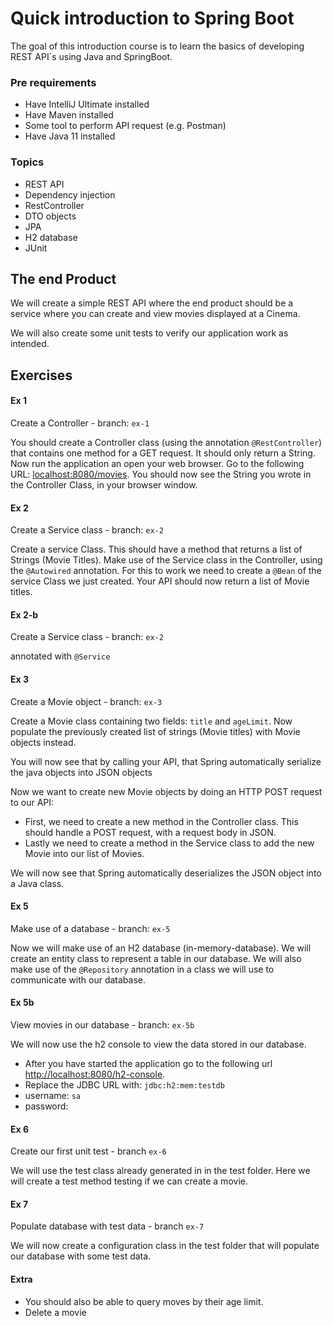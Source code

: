 # Quick introduction to Spring Boot

The goal of this introduction course is to learn the basics of developing REST API´s using Java and SpringBoot.

### Pre requirements
- Have IntelliJ Ultimate installed
- Have Maven installed
- Some tool to perform API request (e.g. Postman)
- Have Java 11 installed

### Topics
- REST API
- Dependency injection
- RestController
- DTO objects
- JPA
- H2 database
- JUnit


## The end Product
We will create a simple REST API where the end product should be a service where you can create and view movies displayed at a Cinema.

We will also create some unit tests to verify our application work as intended.

## Exercises

#### Ex 1
Create a Controller - branch: `ex-1`

You should create a Controller class (using the annotation `@RestController`) that contains one method for a GET request. It should only return a String.\
Now run the application an open your web browser. Go to the following URL: [localhost:8080/movies](http://localhost:8080/movies). You should now see the String you wrote in the Controller Class, in your browser window.


#### Ex 2
Create a Service class - branch: `ex-2`

Create a service Class. This should have a method that returns a list of Strings (Movie Titles). 
Make use of the Service class in the Controller, using the `@Autowired` annotation.
For this to work we need to create a `@Bean` of the service Class we just created.
Your API should now return a list of Movie titles.


#### Ex 2-b
Create a Service class - branch: `ex-2`

annotated with `@Service`

#### Ex 3
Create a Movie object - branch: `ex-3`

Create a Movie class containing two fields: `title` and `ageLimit`. 
Now populate the previously created list of strings (Movie titles) with Movie objects instead.

You will now see that by calling your API, that Spring automatically serialize the java objects into JSON objects

Now we want to create new Movie objects by doing an HTTP POST request to our API: 
- First, we need to create a new method in the Controller class. This should handle a POST request, with a request body in JSON.
- Lastly we need to create a method in the Service class to add the new Movie into our list of Movies.

We will now see that Spring automatically deserializes the JSON object into a Java class.

#### Ex 5
Make use of a database - branch: `ex-5`

Now we will make use of an H2 database (in-memory-database). We will create an entity class to represent a table in our database.
We will also make use of the `@Repository` annotation in a class we will use to communicate with our database.

#### Ex 5b
View movies in our database - branch: `ex-5b`

We will now use the h2 console to view the data stored in our database. 
- After you have started the application go to the following url [http://localhost:8080/h2-console](http://localhost:8080/h2-console).
- Replace the JDBC URL with: `jdbc:h2:mem:testdb`
- username: `sa`
- password: <let this field be empty>

#### Ex 6
Create our first unit test - branch `ex-6`

We will use the test class already generated in in the test folder. 
Here we will create a test method testing if we can create a movie.

#### Ex 7
Populate database with test data - branch `ex-7`

We will now create a configuration class in the test folder that will populate our database with some test data.

#### Extra
- You should also be able to query moves by their age limit.
- Delete a movie